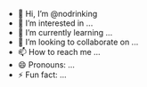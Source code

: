 - 👋 Hi, I’m @nodrinking
- 👀 I’m interested in ...
- 🌱 I’m currently learning ...
- 💞️ I’m looking to collaborate on ...
- 📫 How to reach me ...
- 😄 Pronouns: ...
- ⚡ Fun fact: ...

<!---
nodrinking/nodrinking is a ✨ special ✨ repository because its `README.md` (this file) appears on your GitHub profile.
You can click the Preview link to take a look at your changes.
--->

